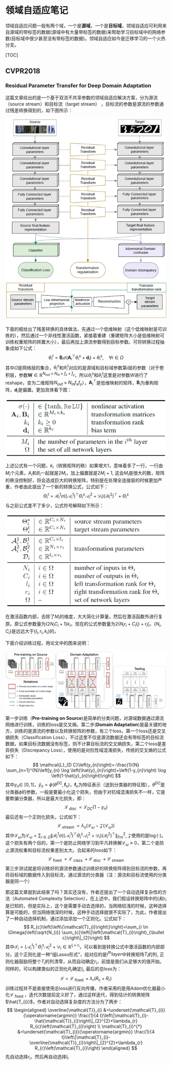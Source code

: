 # 领域自适应笔记

领域自适应问题一般有两个域，一个是**源域**，一个是**目标域**，领域自适应可利用来自源域的带标签的数据(源域中有大量带标签的数据)来帮助学习目标域中的网络参数(目标域中很少甚至没有带标签的数据)。领域自适应如今是迁移学习的一个火热分支。

[TOC]

## CVPR2018

### Residual Parameter Transfer for Deep Domain Adaptation

这篇文章给出的是一个基于双流不共享参数的领域自适应解决方案，分为源流（source stream）和目标流（target stream） ，目标流的参数是源流的参数通过残差转换得到的，如下图所示：

![1560928084062](assets/1560928084062.png)

下面的框给出了残差转换的具体做法，先通过一个低维映射（这个低维映射是可训练的），然后通过一个非线性激活函数，紧接着重建（重建矩阵大小是低维映射可训练权重矩阵的转置大小），最后再加上源流参数得到目标参数。可将转换过程抽象成如下公式：
$$
\theta_{i}^{t}=\mathbf{B}_{i} \sigma\left(\mathbf{A}_{i}^{\top} \theta_{i}^{s}+\mathbf{d}_{i}\right)+\theta_{i}^{s}, \quad \forall i \in \Omega
$$
其中$\Omega$是网络层的集合，$\theta_{i}^{s}$和$\theta_{i}^{t}$对应的是源域和目标域参数第$i$层的参数（对于卷积层，参数$\mathbf{W} \in \mathbb{R}^{N_{o u t} \times N_{i n} \times f_{x} \times f_{y}}$，所以$\theta_{i}^{s}$和$\theta_{i}^{t}$这里是对参数$W$进行了reshape，变为二维矩阵$N_{o u t} \times N_{i n} f_{x} f_{y}$），$\mathbf{A}_{i}^{\top}$是低维映射的矩阵，$\mathbf{B}_{i}$为重构矩阵，$\mathbf{d}_{i}$是偏置。更加具体看下图：

![1560930615838](assets/1560930615838.png)

上述公式有一个问题，$k_{i}$（转换矩阵的秩）如果增大1，意味着多了一行，一行由$M_{i}$个元素，$A_i$和$B_i$一起就是$2M_{i}$，加上偏置就是$2M_{i}+1$, 这会$M_i$是很大的数，矩阵的秩没控制好，将会造成巨大的转换矩阵，特别是在处理全连接层的时候更加严重，作者由此提出了一个新的转换公式，公式如下：
$$
\Theta_{i}^{t}=\mathcal{B}_{i}^{1} \sigma\left(\left(\mathcal{A}_{i}^{1}\right)^{\top} \Theta_{i}^{s} \mathcal{A}_{i}^{2}+\mathcal{D}_{i}\right)\left(\mathcal{B}_{i}^{2}\right)^{\top}+\Theta_{i}^{s}
$$
与之前公式差不了多少，公式符号解释如下所示：

![1560932015313](assets/1560932015313.png)

在激活函数内部，去除了$M_i$的维度，大大简化计算量，然后在激活函数外进行复原。原公式参数量为$\left(2 N_{i} C_{i}+1\right) k_{i}$，现在的公式参数量为$2\left(N_{i} r_{i}+C_{i} l_{i}\right)+r_{i} l_{i}$，$\left\{N_{i}, C_{i}\right\}$是远远大于$\left\{l_{i}, r_{i}, k_{i}\right\}$的。

下面介绍训练过程，用论文中的图来说明：

![1560933201860](assets/1560933201860.png)

第一步训练（**Pre-training on Source**)是简单的分类问题，对源域数据通过源流网络进行训练，训练的loss是交叉熵。第二步(**Domain Adaptation**)是最关键的地方，训练的是源流的参数以及转换矩阵的参数，有三个loss，第一个loss还是交叉熵损失（Classification Loss），不过这里不仅是源流数据还会有带标签的目标流数据，如果目标流数据没有标签，则不计算目标流的交叉熵损失，第二个loss是差异损失（Discrepancy Loss），使用的是对抗性域混淆损失，传统的交叉熵的公式如下：
$$
\mathcal{L}_{D C}\left(y_{n}\right)=-\frac{1}{N} \sum_{n=1}^{N}\left[y_{n} \log \left(\hat{y}_{n}\right)+\left(1-y_{n}\right) \log \left(1-\hat{y}_{n}\right)\right]
$$
其中$y_{n} \in$ $[0,1]$，$\hat{y}_{n}=\phi\left(\theta^{D C}, \mathbf{f}_{n}\right)$，$\mathbf{f}_{n}$为特征表示（送到分类器的特征图），$\theta^{D C}$是分类器$\phi$的参数，一般是要最小化这个损失，但由于对抗域混淆损失不一样，它是要欺骗分类器，所以是最大化损失，即：
$$
\mathcal{L}_{\text { disc }}=\mathcal{L}_{D C}\left(1-y_{n}\right)
$$
最后还有一个正则化损失，公式如下：
$$
\mathcal{L}_{\text { stream }}=\lambda_{s}\left(\mathcal{L}_{\omega}-\mathcal{Z}\left(\mathcal{L}_{\omega}\right)\right)
$$
其中$\mathcal{L}_{\omega}$为$\mathcal{L}_{\omega}=\sum_{i \in \Omega}\left\|\mathcal{B}_{i}^{1} \sigma\left(\left(\mathcal{A}_{i}^{1}\right)^{\top} \Theta_{i}^{s} \mathcal{A}_{i}^{2}+\mathcal{D}_{i}\right)\left(\mathcal{B}_{i}^{2}\right)^{\top}\right\|_{F r o}^{2}$, $\mathcal{Z}$使用的是$\log (\cdot)$。这个损失有两个目的，第一个是防止网络学习到平凡转换解$\mathcal{L}_{\omega} \equiv 0$，第二个是防止源流权重和目标流权重差别太大。合起来的loss如下：
$$
\mathcal{L}_{\text { fixed }}=\mathcal{L}_{\text { class }}+\mathcal{L}_{\text { disc }}+\mathcal{L}_{\text { stream }}
$$
第三步测试就是将训练好的源流参数通过训练好的转换矩阵得到目标流的参数，再将目标域的数据传入到目标流，通过源流的分类器（注：源流和目标流使用的分类器是同一个）

那这篇文章就到此结束了吗？其实还没有，作者还提出了一个自动选择复杂性的方法（Automated Complexity Selection），在上述中，我们假设转换矩阵中的$l_i$和$r_i$是已知的，但是实际上，这个是需要手动去选择的，当网络较浅的时候，这种选择算是可能的，但当网络很深的时候，这种手动选择就很不实际了，为此，作者提出了一种自动选择机制，通过添加添加一个正则化。公式如下：
$$
R_{c}\left(\left\{\mathcal{T}_{i}\right\}\right)=\sum_{i \in \Omega}\left(\sqrt{N_{i}} \sum_{c}\left\|\left(\mathcal{T}_{i}\right)_{\bullet c}\right\|_{2}\right)
$$
其中$\mathcal{T}_{i}= \left(\mathcal{A}_{i}^{1}\right)^{\top} \Theta_{i}^{s} \mathcal{A}_{i}^{2}+\mathcal{D}_{i} \in \mathbb{R}^{l_{i} \times r_{i}}$，可以看到是转换公式中激活函数的内部部分。这个正则化是一种“组Lasso形式”，组对应的是$i^{th} layer$中转换矩阵$T_i$的列, 正则化器鼓励将整个$T_i$的列清零，从而自动确定$r_i$，前提是我们从足够大的值开始。同样的，可以构建类似的正则化$R_r$确定$l_i$, 最后的总loss为：
$$
\mathcal{L}=\mathcal{L}_{\text { fixed }}+\lambda_{r}\left(R_{c}+R_{r}\right)
$$
训练过程并不是直接使用总loss进行反向传播，作者采用的是用$Adam$优化器最小化$\mathcal{L}_{\text { fixed }}$，迭代次数提前定义好了，通过这样迭代，得到估计的转换矩阵$\hat{T_{i}}$，作者对自动选择复杂度的方法分为了两步：
$$
\begin{aligned} \overline{\mathcal{T}}_{i} &=\underset{\mathcal{T}_{i}}{\operatorname{argmin}} \frac{1}{4 t}\left\|\mathcal{T}_{i}-\hat{\mathcal{T}}_{i}\right\|_{2}^{2}+\lambda_{r} R_{c}\left(\mathcal{T}_{i}\right) \\ \mathcal{T}_{i}^{*} &=\underset{\mathcal{T}_{i}}{\operatorname{argmin}} \frac{1}{4 t}\left\|\mathcal{T}_{i}-\overline{\mathcal{T}}_{i}\right\|_{2}^{2}+\lambda_{r} R_{r}\left(\mathcal{T}_{i}\right) \end{aligned}
$$
先自动选择$r_i$，然后再自动选择$l_i$.